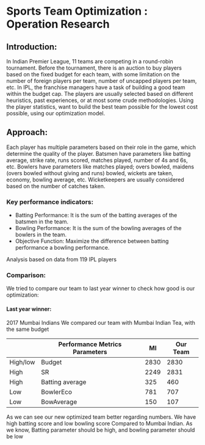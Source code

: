 # Sports Team Optimization : Operation Research

## Introduction:

In Indian Premier League, 11 teams are competing in a round-robin tournament. Before
the tournament, there is an auction to buy players based on the fixed budget for each team, with some limitation on the number of foreign players per team, number of uncapped players per team, etc.
In IPL, the franchise managers have a task of building a good team within the budget
cap. The players are usually selected based on different heuristics, past experiences, or at most some crude methodologies.
Using the player statistics, want to build the best team possible for the lowest cost
possible, using our optimization model.

## Approach:

Each player has multiple parameters based on their role in the game, which determine
the quality of the player. Batsmen have parameters like batting average, strike rate, runs
scored, matches played, number of 4s and 6s, etc. Bowlers have parameters like matches
played; overs bowled, maidens (overs bowled without giving and runs) bowled, wickets are taken, economy, bowling average, etc. Wicketkeepers are usually considered based on the number of catches taken.

### Key performance indicators:
- Batting Performance: It is the sum of the batting averages of the batsmen in the team.
- Bowling Performance: It is the sum of the bowling averages of the bowlers in the team.
- Objective Function: Maximize the difference between batting performance a bowling
performance.

Analysis based on data from 119 IPL players

### Comparison:
We tried to compare our team to last year winner to check how good is our optimization:

#### Last year winner:
2017 Mumbai Indians
We compared our team with Mumbai Indian Tea, with the same budget

|          | Performance Metrics Parameters | MI   | Our Team |
|----------|--------------------------------|------|----------|
| High/low | Budget                         | 2830 | 2830     |
| High     | SR                             | 2249 | 2831     |
| High     | Batting average                | 325  | 460      |
| Low      | BowlerEco                      | 781  | 707      |
| Low      | BowAverage                     | 150  | 107      |

As we can see our new optimized team better regarding numbers. We have high batting score and low bowling score Compared to Mumbai Indian. As we know, Batting parameter should be high, and bowling parameter should be low
